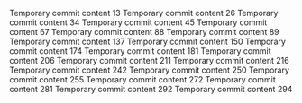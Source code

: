 Temporary commit content 13
Temporary commit content 26
Temporary commit content 34
Temporary commit content 45
Temporary commit content 67
Temporary commit content 88
Temporary commit content 89
Temporary commit content 137
Temporary commit content 150
Temporary commit content 174
Temporary commit content 181
Temporary commit content 206
Temporary commit content 211
Temporary commit content 216
Temporary commit content 242
Temporary commit content 250
Temporary commit content 255
Temporary commit content 272
Temporary commit content 281
Temporary commit content 292
Temporary commit content 294
